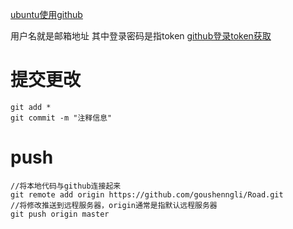 [ubuntu使用github](https://blog.csdn.net/tina_ttl/article/details/51326684)

用户名就是邮箱地址
其中登录密码是指token
[github登录token获取](https://blog.csdn.net/m0_37844072/article/details/122715958)



# 提交更改
```linux
git add *
git commit -m "注释信息"
```

# push
```linux
//将本地代码与github连接起来
git remote add origin https://github.com/goushenngli/Road.git
//将修改推送到远程服务器，origin通常是指默认远程服务器
git push origin master
```